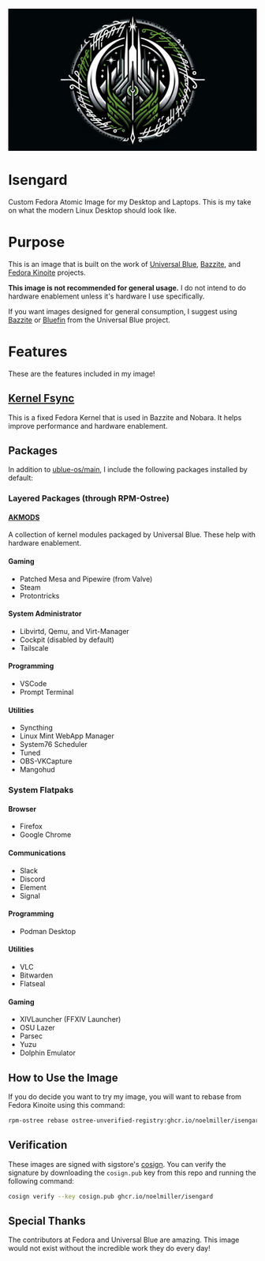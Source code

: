 ![Isengard Logo](assets/logo.jpg)

# Isengard

Custom Fedora Atomic Image for my Desktop and Laptops. This is my take on what the modern Linux Desktop should look like.

# Purpose

This is an image that is built on the work of [Universal Blue](https://github.com/ublue-os), [Bazzite](https://github.com/ublue-os/bazzite), and [Fedora Kinoite](https://fedoraproject.org/kinoite/) projects.

**This image is not recommended for general usage.**  I do not intend to do hardware enablement unless it's hardware I use specifically.

If you want images designed for general consumption, I suggest using [Bazzite](https://github.com/ublue-os/bazzite) or [Bluefin](https://github.com/ublue-os/bluefin) from the Universal Blue project.

# Features

These are the features included in my image!

## [Kernel Fsync](https://copr.fedorainfracloud.org/coprs/sentry/kernel-fsync)

This is a fixed Fedora Kernel that is used in Bazzite and Nobara. It helps improve performance and hardware enablement.

## Packages

In addition to [ublue-os/main](https://github.com/ublue-os/main), I include the following packages installed by default:

### Layered Packages (through RPM-Ostree)

#### [AKMODS](https://github.com/ublue-os/akmods)

A collection of kernel modules packaged by Universal Blue. These help with hardware enablement.

#### Gaming

- Patched Mesa and Pipewire (from Valve)
- Steam
- Protontricks

#### System Administrator

- Libvirtd, Qemu, and Virt-Manager
- Cockpit (disabled by default)
- Tailscale

#### Programming

- VSCode
- Prompt Terminal

#### Utilities

- Syncthing
- Linux Mint WebApp Manager
- System76 Scheduler
- Tuned
- OBS-VKCapture
- Mangohud

### System Flatpaks

#### Browser

- Firefox
- Google Chrome

#### Communications

- Slack
- Discord
- Element
- Signal

#### Programming

- Podman Desktop

#### Utilities

- VLC
- Bitwarden
- Flatseal

#### Gaming

- XIVLauncher (FFXIV Launcher)
- OSU Lazer
- Parsec
- Yuzu
- Dolphin Emulator

## How to Use the Image

If you do decide you want to try my image, you will want to rebase from Fedora Kinoite using this command:

```bash
rpm-ostree rebase ostree-unverified-registry:ghcr.io/noelmiller/isengard:latest
```

## Verification

These images are signed with sigstore's [cosign](https://docs.sigstore.dev/cosign/overview/). You can verify the signature by downloading the `cosign.pub` key from this repo and running the following command:

```bash
cosign verify --key cosign.pub ghcr.io/noelmiller/isengard
```

## Special Thanks

The contributors at Fedora and Universal Blue are amazing. This image would not exist without the incredible work they do every day!